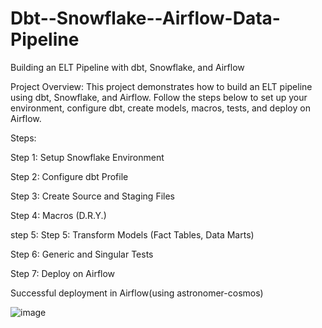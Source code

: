 # Dbt--Snowflake--Airflow-Data-Pipeline
Building an ELT Pipeline with dbt, Snowflake, and Airflow

Project Overview:
This project demonstrates how to build an ELT pipeline using dbt, Snowflake, and Airflow. Follow the steps below to set up your environment, configure dbt, create models, macros, tests, and deploy on Airflow.

Steps:

Step 1: Setup Snowflake Environment

Step 2: Configure dbt Profile

Step 3: Create Source and Staging Files

Step 4: Macros (D.R.Y.)

step 5: Step 5: Transform Models (Fact Tables, Data Marts)

Step 6: Generic and Singular Tests

Step 7: Deploy on Airflow


Successful deployment in Airflow(using astronomer-cosmos)

![image](https://github.com/user-attachments/assets/2d58e5b7-d372-47f6-8a61-a84801465e56)
